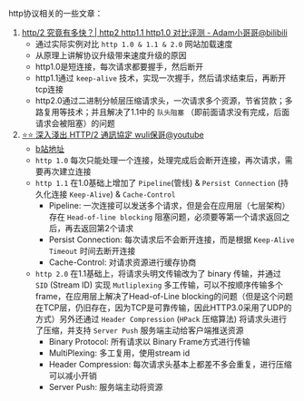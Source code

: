 http协议相关的一些文章：

1. [http/2 究竟有多快？| http2 http1.1 http1.0 对比评测 - Adam小哥哥@bilibili](https://www.bilibili.com/video/BV1p541147LD)
   - 通过实际实例对比 `http 1.0 & 1.1 & 2.0` 网站加载速度
   - 从原理上讲解协议升级带来速度升级的原因
   - http1.0是短连接，每次请求都要握手，然后断开
   - http1.1通过 `keep-alive` 技术，实现一次握手，然后请求结束后，再断开tcp连接
   - http2.0通过二进制分帧层压缩请求头，一次请求多个资源，节省贷款；多路复用等技术；并且解决了1.1中的 `队头阻塞` （即前面请求没有完成，后面请求会被阻塞）的问题
2. [⭐️⭐️ 深入淺出 HTTP/2 通訊協定 wuli保哥@youtube](https://www.youtube.com/watch?v=O62ufq-orfY)
   - [b站地址](https://www.bilibili.com/video/BV1n44y1K7Mv)
   - `http 1.0` 每次只能处理一个连接，处理完成后会断开连接，再次请求，需要再次建立连接
   - `http 1.1` 在1.0基础上增加了 `Pipeline`(管线) & `Persist Connection` (持久化连接 `Keep-Alive`) & `Cache-Control`
     - Pipeline: 一次连接可以发送多个请求，但是会在应用层（七层架构）存在 `Head-of-line blocking` 阻塞问题，必须要等第一个请求返回之后，再去返回第2个请求
     - Persist Connection: 每次请求后不会断开连接，而是根据 `Keep-Alive Timeout` 时间去断开连接
     - Cache-Control: 对请求资源进行缓存协商
   - `http 2.0` 在1.1基础上，将请求头明文传输改为了 binary 传输，并通过 `SID` (Stream ID) 实现 `Mutliplexing` 多工传输，可以不按顺序传输多个frame，在应用层上解决了Head-of-Line blocking的问题（但是这个问题在TCP层，仍旧存在，因为TCP是可靠传输，因此HTTP3.0采用了UDP的方式）另外还通过 `Header Compression` (`HPack` 压缩算法) 将请求头进行了压缩，并支持 `Server Push` 服务端主动给客户端推送资源
     - Binary Protocol: 所有请求以 Binary Frame方式进行传输
     - MultiPlexing: 多工复用，使用stream id
     - Header Compression: 每次请求头基本上都差不多会重复，进行压缩可以减小开销
     - Server Push: 服务端主动将资源